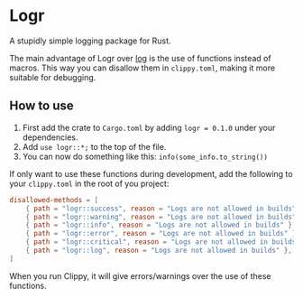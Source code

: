 # Logr

A stupidly simple logging package for Rust.

The main advantage of Logr over [log](https://docs.rs/log/latest/log/) is the use of functions
instead of macros. This way you can disallow them in `clippy.toml`, making it more suitable for 
debugging.

## How to use

1. First add the crate to `Cargo.toml` by adding `logr = 0.1.0` under your dependencies.
2. Add `use logr::*;` to the top of the file.
3. You can now do something like this: `info(some_info.to_string())`

If only want to use these functions during development, add the following to 
your `clippy.toml` in the root of you project:

```toml
disallowed-methods = [
    { path = "logr::success", reason = "Logs are not allowed in builds" },
    { path = "logr::warning", reason = "Logs are not allowed in builds" },
    { path = "logr::info", reason = "Logs are not allowed in builds" },
    { path = "logr::error", reason = "Logs are not allowed in builds" },
    { path = "logr::critical", reason = "Logs are not allowed in builds" },
    { path = "logr::log", reason = "Logs are not allowed in builds" },
]
```

When you run Clippy, it will give errors/warnings over the use of these functions.
